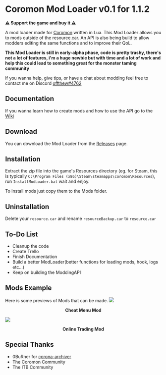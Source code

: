 # Coromon Mod Loader v0.1 for 1.1.2
**⚠️ Support the game and buy it ⚠️**

A mod loader made for [Coromon](https://www.coromon.com/) written in Lua. This Mod Loader allows you to mods outside of the resource.car. An API is also being build to allow modders editing the same functions and to improve their QoL.

**This Mod Loader is still in early-alpha phase, code is pretty trashy, there's not a lot of features, i'm a huge newbie but with time and a lot of work and help this could lead to something great for the monster taming community**

If you wanna help, give tips, or have a chat about modding feel free to contact me on Discord [offthew#4762](https://discordapp.com/users/798277308854960148/)
## Documentation

If you wanna learn how to create mods and how to use the API go to the [Wiki](https://github.com/offthew/Coromodloader/wiki)

## Download

You can download the Mod Loader from the [Releases](https://github.com/offthew/Coromodloader/releases) page.

## Installation

Extract the zip file into the game's Resources directory (eg. for Steam, this is typically `C:\Program Files (x86)\Steam\steamapps\coromon\Resources`), run `InstallModLoader.bat` wait and enjoy.

To Install mods just copy them to the Mods folder.
## Uninstallation

Delete your `resource.car` and rename `resourceBackup.car` to `resource.car`

## To-Do List
- Cleanup the code
- Create Trello
- Finish Documentation
- Build a better ModLoader(better functions for loading mods, hook, logs etc...)
- Keep on building the ModdingAPI
## Mods Example

Here is some previews of Mods that can be made.
<img src="https://i.imgur.com/fLm9PCF.gif"/>
<p align = "center">
  <b>Cheat Menu Mod</b>
</p>
<img src="https://i.imgur.com/c4acyOo.gif"/>
<p align = "center">
  <b>Online Trading Mod</b>
</p>

## Special Thanks
- 0BuRner for [corona-archiver](https://github.com/0BuRner/corona-archiver)
- The Coromon Community
- The ITB Community